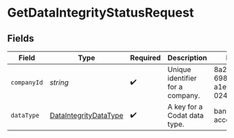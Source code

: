 # GetDataIntegrityStatusRequest


## Fields

| Field                                                                 | Type                                                                  | Required                                                              | Description                                                           | Example                                                               |
| --------------------------------------------------------------------- | --------------------------------------------------------------------- | --------------------------------------------------------------------- | --------------------------------------------------------------------- | --------------------------------------------------------------------- |
| `companyId`                                                           | *string*                                                              | :heavy_check_mark:                                                    | Unique identifier for a company.                                      | 8a210b68-6988-11ed-a1eb-0242ac120002                                  |
| `dataType`                                                            | [DataIntegrityDataType](../../models/shared/DataIntegrityDataType.md) | :heavy_check_mark:                                                    | A key for a Codat data type.                                          | banking-accounts                                                      |